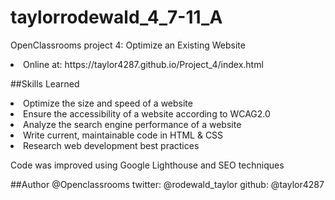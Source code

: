 # taylorrodewald_4_7-11_A 
OpenClassrooms project 4: Optimize an Existing Website
<li> Online at: https://taylor4287.github.io/Project_4/index.html

##Skills Learned
<li> Optimize the size and speed of a website
<li> Ensure the accessibility of a website according to WCAG2.0
<li> Analyze the search engine performance of a website
<li> Write current, maintainable code in HTML & CSS
<li> Research web development best practices

Code was improved using Google Lighthouse and SEO techniques

##Author
@Openclassrooms
twitter: @rodewald_taylor
github: @taylor4287
